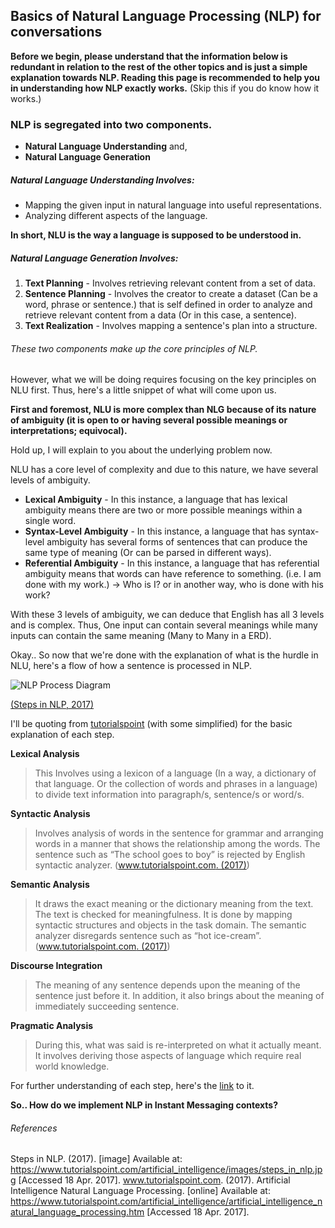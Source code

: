 ## Basics of Natural Language Processing (NLP) for conversations

**Before we begin, please understand that the information below is redundant in relation to the rest of the other topics and is just a simple explanation towards NLP. Reading this page is recommended to help you in understanding how NLP exactly works.** (Skip this if you do know how it works.)

### NLP is segregated into two components.
- **Natural Language Understanding** and,
- **Natural Language Generation**

##### Natural Language Understanding Involves:
 - Mapping the given input in natural language into useful representations.
 - Analyzing different aspects of the language.

**In short, NLU is the way a language is supposed to be understood in.**

##### Natural Language Generation Involves:
1. **Text Planning** - Involves retrieving relevant content from a set of data.
2. **Sentence Planning** - Involves the creator to create a dataset (Can be a
word, phrase or sentence.) that is self defined in order to analyze and
retrieve relevant content from a data (Or in this case, a sentence).
3. **Text Realization** - Involves mapping a sentence's plan into a structure.

###### These two components make up the core principles of NLP.
However, what we will be doing requires focusing on the key principles on NLU first. Thus, here's a little snippet of what will come upon us.

**First and foremost, NLU is more complex than NLG because of its nature of ambiguity (it is open to or having several possible meanings or interpretations; equivocal).**

Hold up, I will explain to you about the underlying problem now.

NLU has a core level of complexity and due to this nature, we have several levels of ambiguity.
- **Lexical Ambiguity** - In this instance, a language that has lexical ambiguity means there are two or more possible meanings within a single word.
- **Syntax-Level Ambiguity** - In this instance, a language that has syntax-level ambiguity has several forms of sentences that can produce the same type of meaning (Or can be parsed in different ways).
- **Referential Ambiguity** - In this instance, a language that has referential ambiguity means that words can have reference to something. (i.e. I am done with my work.) -> Who is I? or in another way, who is done with his work?

With these 3 levels of ambiguity, we can deduce that English has all 3 levels and is complex. Thus, One input can contain several meanings while many inputs can contain the same meaning (Many to Many in a ERD).

Okay.. So now that we're done with the explanation of what is the hurdle in NLU, here's a flow of how a sentence is processed in NLP.

![NLP Process Diagram](https://www.tutorialspoint.com/artificial_intelligence/images/steps_in_nlp.jpg)

[(Steps in NLP, 2017)](https://www.tutorialspoint.com/artificial_intelligence/images/steps_in_nlp.jp)

I'll be quoting from [tutorialspoint](https://www.tutorialspoint.com/artificial_intelligence/artificial_intelligence_natural_language_processing.htm) (with some simplified) for the basic explanation of each step.

**Lexical Analysis**
> This Involves using a lexicon of a language (In a way, a dictionary of that language. Or the collection of words and phrases in a language) to divide text information into paragraph/s, sentence/s or word/s.

**Syntactic Analysis**
> Involves analysis of words in the sentence for grammar and arranging words in a manner that shows the relationship among the words. The sentence such as “The school goes to boy” is rejected by English syntactic analyzer. ([www.tutorialspoint.com. (2017)](https://www.tutorialspoint.com/artificial_intelligence/artificial_intelligence_natural_language_processing.htm))

**Semantic Analysis**
> It draws the exact meaning or the dictionary meaning from the text. The text is checked for meaningfulness. It is done by mapping syntactic structures and objects in the task domain. The semantic analyzer disregards sentence such as “hot ice-cream”. ([www.tutorialspoint.com. (2017)](https://www.tutorialspoint.com/artificial_intelligence/artificial_intelligence_natural_language_processing.htm))

**Discourse Integration**
> The meaning of any sentence depends upon the meaning of the sentence just before it. In addition, it also brings about the meaning of immediately succeeding sentence.

**Pragmatic Analysis**
> During this, what was said is re-interpreted on what it actually meant. It involves deriving those aspects of language which require real world knowledge.

For further understanding of each step, here's the [link](https://www.tutorialspoint.com/artificial_intelligence/artificial_intelligence_natural_language_processing.htm) to it.

**So.. How do we implement NLP in Instant Messaging contexts?**

###### References
Steps in NLP. (2017). [image] Available at: https://www.tutorialspoint.com/artificial_intelligence/images/steps_in_nlp.jpg [Accessed 18 Apr. 2017].
www.tutorialspoint.com. (2017). Artificial Intelligence Natural Language Processing. [online] Available at: https://www.tutorialspoint.com/artificial_intelligence/artificial_intelligence_natural_language_processing.htm [Accessed 18 Apr. 2017].
